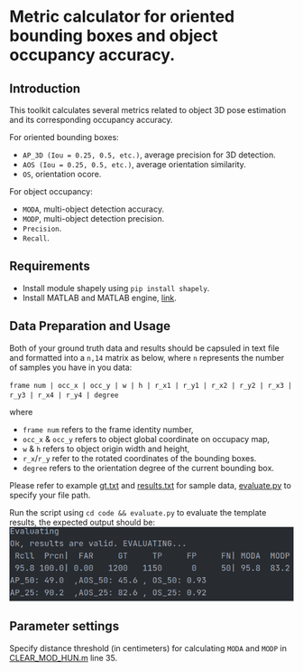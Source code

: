 # Metric calculator for oriented bounding boxes and object occupancy accuracy.

## Introduction
This toolkit calculates several metrics related to object 3D pose estimation and its corresponding occupancy accuracy.

For oriented bounding boxes:

- `AP_3D (Iou = 0.25, 0.5, etc.)`, average precision for 3D detection.
- `AOS (Iou = 0.25, 0.5, etc.)`, average orientation similarity.
- `OS`, orientation ocore.

For object occupancy:
- `MODA`, multi-object detection accuracy.
- `MODP`, multi-object detection precision.
- `Precision`.
- `Recall`.

## Requirements
- Install module shapely using `pip install shapely`.
- Install MATLAB and MATLAB engine, [link](https://www.mathworks.com/help/matlab/matlab-engine-for-python.html).


## Data Preparation and Usage
Both of your ground truth data and results should be capsuled in text file and formatted into a `n,14` matrix as below, where `n` represents the number of samples you have in you data:

`frame num | occ_x | occ_y | w | h | r_x1 | r_y1 | r_x2 | r_y2 | r_x3 | r_y3 | r_x4 | r_y4 | degree`

where 
- `frame num` refers to the frame identity number,
- `occ_x` & `occ_y` refers to object global coordinate on occupacy map,
- `w` & `h` refers to object origin width and height,
- `r_x`/`r_y` refer to the rotated coordinates of the bounding boxes.
- `degree` refers to the orientation degree of the current bounding box.

Please refer to example [gt.txt](https://github.com/ZichengDuan/Metric-Calculator/blob/main/code/gt.txt) and [results.txt]((https://github.com/ZichengDuan/Metric-Calculator/blob/main/code/results.txt)) for sample data, [evaluate.py](https://github.com/ZichengDuan/Metric-Calculator/blob/main/code/evaluate.py) to specify your file path.

Run the script using `cd code && evaluate.py` to evaluate the template results, the expected output should be:
![](https://github.com/ZichengDuan/Metric-Calculator/blob/main/misc/output.png)

## Parameter settings
Specify distance threshold (in centimeters) for calculating `MODA` and `MODP` in [CLEAR_MOD_HUN.m](https://github.com/ZichengDuan/Metric-Calculator/blob/main/code/motchallenge-devkit/utils/CLEAR_MOD_HUN.m) line 35.
